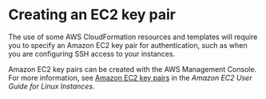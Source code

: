 # Creating an EC2 key pair<a name="cfn-console-create-keypair"></a>

The use of some AWS CloudFormation resources and templates will require you to specify an Amazon EC2 key pair for authentication, such as when you are configuring SSH access to your instances\.

Amazon EC2 key pairs can be created with the AWS Management Console\. For more information, see [Amazon EC2 key pairs](https://docs.aws.amazon.com/AWSEC2/latest/UserGuide/ec2-key-pairs.html) in the _Amazon EC2 User Guide for Linux Instances_\.
